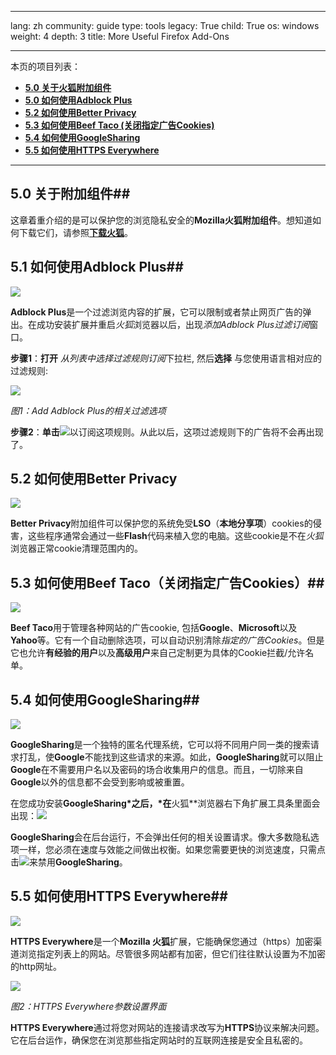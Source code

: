 

---

lang: zh
community: guide
type: tools
legacy: True
child: True
os: windows
weight: 4
depth: 3
title: More Useful Firefox Add-Ons

---

本页的项目列表：

- [**5.0 关于火狐附加组件**](#5.0)
- [**5.0 如何使用Adblock Plus**](#5.1)
- [**5.2 如何使用Better Privacy**](#5.2)
- [**5.3 如何使用Beef Taco (关闭指定广告Cookies)**](#5.3)
- [**5.4 如何使用GoogleSharing**](#5.4) 
- [**5.5 如何使用HTTPS Everywhere**](#5.5)

-------

<a name="5.0"></a>
## 5.0 关于附加组件##
这章着重介绍的是可以保护您的浏览隐私安全的**Mozilla火狐附加组件**。想知道如何下载它们，请参照[**下载火狐**](/en/firefox_main)。

<a name="5.1"></a>
## 5.1 如何使用Adblock Plus##

![](/sbox/screen/firefox-en/adblockpluslogo.png)

**Adblock Plus**是一个过滤浏览内容的扩展，它可以限制或者禁止网页广告的弹出。在成功安装扩展并重启*火狐*浏览器以后，出现*添加Adblock Plus过滤订阅*窗口。

**步骤1**：**打开** *从列表中选择过滤规则订阅*下拉栏, 然后**选择** 与您使用语言相对应的过滤规则:

![](/sbox/screen/firefox-zh/42.png)

*图1：Add Adblock Plus的相关过滤选项*

**步骤2**：**单击**![](/sbox/screen/firefox-zh/43.png)以订阅这项规则。从此以后，这项过滤规则下的广告将不会再出现了。

<a name="5.2"></a>
## 5.2 如何使用Better Privacy ##

![](/sbox/screen/firefox-en/betterprivacylogo.jpg)

**Better Privacy**附加组件可以保护您的系统免受**LSO**（**本地分享项**）cookies的侵害，这些程序通常会通过一些**Flash**代码来植入您的电脑。这些cookie是不在*火狐*浏览器正常cookie清理范围内的。

<a name="5.3"></a>
## 5.3 如何使用Beef Taco（关闭指定广告Cookies）##

![](/sbox/screen/firefox-en/beeftacologo.png)

**Beef Taco**用于管理各种网站的广告cookie, 包括**Google**、**Microsoft**以及 **Yahoo**等。它有一个自动删除选项，可以自动识别清除*指定的广告Cookies*。但是它也允许**有经验的用户**以及**高级用户**来自己定制更为具体的Cookie拦截/允许名单。

<a name="5.4"></a>
## 5.4 如何使用GoogleSharing##

![](/sbox/screen/firefox-en/googlesharinglogo.png)

**GoogleSharing**是一个独特的匿名代理系统，它可以将不同用户同一类的搜索请求打乱，使**Google**不能找到这些请求的来源。如此，**GoogleSharing**就可以阻止**Google**在不需要用户名以及密码的场合收集用户的信息。而且，一切除来自**Google**以外的信息都不会受到影响或被重置。

在您成功安装**GoogleSharing*之后，*在**火狐**浏览器右下角扩展工具条里面会出现：![](/sbox/screen/firefox-en/44.png)

**GoogleSharing**会在后台运行，不会弹出任何的相关设置请求。像大多数隐私选项一样，您必须在速度与效能之间做出权衡。如果您需要更快的浏览速度，只需点击![](/sbox/screen/firefox-en/45.png)来禁用**GoogleSharing**。

<a name="5.5"></a>
## 5.5 如何使用HTTPS Everywhere##

![](/sbox/screen/firefox-en/httpseverywherelogo.jpg)

**HTTPS Everywhere**是一个**Mozilla 火狐**扩展，它能确保您通过（https）加密渠道浏览指定列表上的网站。尽管很多网站都有加密，但它们往往默认设置为不加密的http网址。

![](/sbox/screen/firefox-en/88.png)

*图2：HTTPS Everywhere参数设置界面*

**HTTPS Everywhere**通过将您对网站的连接请求改写为**HTTPS**协议来解决问题。它在后台运作，确保您在浏览那些指定网站时的互联网连接是安全且私密的。


